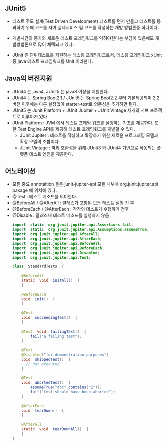 ## JUnit5

- 테스트 주도 설계(Test Driven Development) 테스트를 먼저 만들고 테스트를 통과하기 위해 코드를 자며 실제서비스 될 코드를 작성하는 개발 방법론중 하나이다. 

- 개발시간의 증가와 새로운 테스트 프레임워크를 익혀야한다는 부담이 있음에도 개발방법론으로 많이 채택되고 있다.

- JUnit 은 단위테스트를 지원하는 테스팅 프레임워크로서,  테스팅 프레임워크  xUnit 중 java 테스트 프레임워크를 Unit 이라한다. 

## Java의 버전지원
- JUnit4 는   java4,  JUnit5 는 java8 이상을 지원한다. 
- JUnit4 는  Spring Boot2.1 / JUnit5 는 Spring Boot2.2 부터 기본제공되며 2.2 버전 이후에는 다른 설정없이 starter-test로 의존성을 추가하면 된다. 
 - JUnit5 는 Junit Platform + JUnit Jupiter + JUnit Vintage 세개의 서브 프로젝트로 이루어져 있다
  - JUnit Platform  : JVM 에서 테스트 프레임 워크를 실행하는 기초를 제공한다. 또한 Test Engine API를 제공해 테스트 프레임워크를 개발할 수 있다. 
	- JUnit Jupiter :  테스트를 작성하고 확장하기 위한 새로운 프로그래밍 모델과 확장 모델의 조합이다.
	- JUnit Vintage : 하위 호환성을 위해 JUnit3 와 JUnit4 기반으로 작동되는 플랫폼 테스트 엔진을 제공한다. 
 
## 어노테이션
- 모든 중요 annotaition 들은 junit-jupiter-api 모듈 내부에 org.junit.jupiter.api pakage 에 위치해 있다.  
-  @Test : 테스트 메소드를 의미한다.
-  @BeforeAll / @AfterAll  : 클래스가 포함된 모든 테스트 실행 전 후 
-  @BeforeEach / @AfterEach : 각각의 테스트가 수행하기 전후
-  @Disable :  클래스내 테스트 메소드를 실행하지 않음
	```java
	import  static  org.junit.jupiter.api.Assertions.fail;  
	import  static  org.junit.jupiter.api.Assumptions.assumeTrue;  
	import  org.junit.jupiter.api.AfterAll;  
	import  org.junit.jupiter.api.AfterEach;  
	import  org.junit.jupiter.api.BeforeAll;  
	import  org.junit.jupiter.api.BeforeEach;  
	import  org.junit.jupiter.api.Disabled;  
	import  org.junit.jupiter.api.Test;  
	
	class  StandardTests  {  
		
		@BeforeAll  
		static  void  initAll()  {
	    }
	    
	    @BeforeEach  
		void  init()  {
		}  
		
		@Test  
		void  succeedingTest()  { 
		}
		
		@Test  void  failingTest()  {
			fail("a failing test");  
		}
		  
		@Test  
		@Disabled("for demonstration purposes")
		void  skippedTest()  {
		  // not executed  
		}  
		
		@Test  
		void  abortedTest()  {
			assumeTrue("abc".contains("Z"));  
			fail("test should have been aborted");  
		}  
		
		@AfterEach  
		void  tearDown()  {
		}  
		
		@AfterAll  
		static  void  tearDownAll()  {
		}  
	}
	```
